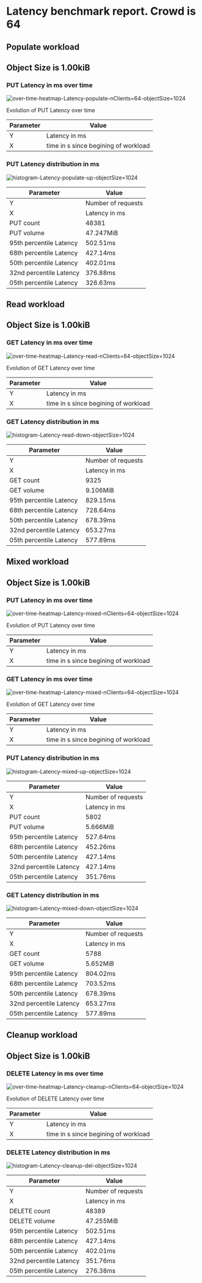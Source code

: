 
# Latency benchmark report. Crowd is 64



## Populate workload




## Object Size is 1.00kiB



### PUT Latency in ms over time

![over-time-heatmap-Latency-populate-nClients=64-objectSize=1024](evileye/over-time-heatmap-Latency-populate-nClients=64-objectSize=1024-up.png)

Evolution of PUT Latency over time

| Parameter | Value |
| --- | --- |
| Y | Latency in ms |
| X | time in s since begining of workload |


### PUT Latency distribution in ms



![histogram-Latency-populate-up-objectSize=1024](evileye/histogram-Latency-populate-up-objectSize=1024-up.png)

| Parameter | Value |
| --- | --- |
| Y   | Number of requests |
| X   | Latency in ms |
| PUT count | 48381 |
| PUT volume | 47.247MiB|
| 95th percentile Latency | 502.51ms |
| 68th percentile Latency | 427.14ms |
| 50th percentile Latency | 402.01ms |
| 32nd percentile Latency | 376.88ms |
| 05th percentile Latency | 326.63ms |


## Read workload




## Object Size is 1.00kiB



### GET Latency in ms over time

![over-time-heatmap-Latency-read-nClients=64-objectSize=1024](evileye/over-time-heatmap-Latency-read-nClients=64-objectSize=1024-down.png)

Evolution of GET Latency over time

| Parameter | Value |
| --- | --- |
| Y | Latency in ms |
| X | time in s since begining of workload |


### GET Latency distribution in ms



![histogram-Latency-read-down-objectSize=1024](evileye/histogram-Latency-read-down-objectSize=1024-down.png)

| Parameter | Value |
| --- | --- |
| Y   | Number of requests |
| X   | Latency in ms |
| GET count | 9325 |
| GET volume | 9.106MiB|
| 95th percentile Latency | 829.15ms |
| 68th percentile Latency | 728.64ms |
| 50th percentile Latency | 678.39ms |
| 32nd percentile Latency | 653.27ms |
| 05th percentile Latency | 577.89ms |


## Mixed workload




## Object Size is 1.00kiB



### PUT Latency in ms over time

![over-time-heatmap-Latency-mixed-nClients=64-objectSize=1024](evileye/over-time-heatmap-Latency-mixed-nClients=64-objectSize=1024-up.png)

Evolution of PUT Latency over time

| Parameter | Value |
| --- | --- |
| Y | Latency in ms |
| X | time in s since begining of workload |


### GET Latency in ms over time

![over-time-heatmap-Latency-mixed-nClients=64-objectSize=1024](evileye/over-time-heatmap-Latency-mixed-nClients=64-objectSize=1024-down.png)

Evolution of GET Latency over time

| Parameter | Value |
| --- | --- |
| Y | Latency in ms |
| X | time in s since begining of workload |


### PUT Latency distribution in ms



![histogram-Latency-mixed-up-objectSize=1024](evileye/histogram-Latency-mixed-up-objectSize=1024-up.png)

| Parameter | Value |
| --- | --- |
| Y   | Number of requests |
| X   | Latency in ms |
| PUT count | 5802 |
| PUT volume | 5.666MiB|
| 95th percentile Latency | 527.64ms |
| 68th percentile Latency | 452.26ms |
| 50th percentile Latency | 427.14ms |
| 32nd percentile Latency | 427.14ms |
| 05th percentile Latency | 351.76ms |


### GET Latency distribution in ms



![histogram-Latency-mixed-down-objectSize=1024](evileye/histogram-Latency-mixed-down-objectSize=1024-down.png)

| Parameter | Value |
| --- | --- |
| Y   | Number of requests |
| X   | Latency in ms |
| GET count | 5788 |
| GET volume | 5.652MiB|
| 95th percentile Latency | 804.02ms |
| 68th percentile Latency | 703.52ms |
| 50th percentile Latency | 678.39ms |
| 32nd percentile Latency | 653.27ms |
| 05th percentile Latency | 577.89ms |


## Cleanup workload




## Object Size is 1.00kiB



### DELETE Latency in ms over time

![over-time-heatmap-Latency-cleanup-nClients=64-objectSize=1024](evileye/over-time-heatmap-Latency-cleanup-nClients=64-objectSize=1024-del.png)

Evolution of DELETE Latency over time

| Parameter | Value |
| --- | --- |
| Y | Latency in ms |
| X | time in s since begining of workload |


### DELETE Latency distribution in ms



![histogram-Latency-cleanup-del-objectSize=1024](evileye/histogram-Latency-cleanup-del-objectSize=1024-del.png)

| Parameter | Value |
| --- | --- |
| Y   | Number of requests |
| X   | Latency in ms |
| DELETE count | 48389 |
| DELETE volume | 47.255MiB|
| 95th percentile Latency | 502.51ms |
| 68th percentile Latency | 427.14ms |
| 50th percentile Latency | 402.01ms |
| 32nd percentile Latency | 351.76ms |
| 05th percentile Latency | 276.38ms |

